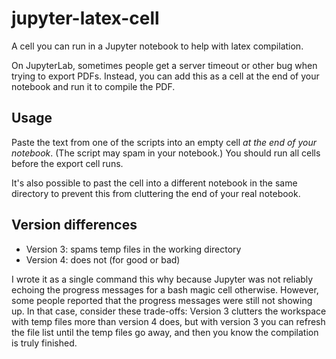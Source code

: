 # jupyter-latex-cell
A cell you can run in a Jupyter notebook to help with latex compilation.

On JupyterLab, sometimes people get a server timeout or other bug when trying to export PDFs. Instead, you can add this as a cell at the end of your notebook and run it to compile the PDF.

## Usage

Paste the text from one of the scripts into an empty cell *at the end of your notebook*. (The script may spam in your notebook.) You should run all cells before the export cell runs.

It's also possible to past the cell into a different notebook in the same directory to prevent this from cluttering the end of your real notebook.

## Version differences

- Version 3: spams temp files in the working directory
- Version 4: does not (for good or bad)

I wrote it as a single command this why because Jupyter was not reliably echoing the progress messages for a bash magic cell otherwise. However, some people reported that the progress messages were still not showing up. In that case, consider these trade-offs: Version 3 clutters the workspace with temp files more than version 4 does, but with version 3 you can refresh the file list until the temp files go away, and then you know the compilation is truly finished.
